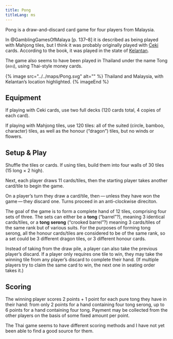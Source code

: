 ```yaml
---
title: Pong
titleLang: ms
---
```


Pong is a draw-and-discard card game for four players from Malaysia.

<!-- excerpt -->

In @GamblingGamesOfMalaya [p. 137–8] it is described as being played with
Mahjong tiles, but I think it was probably originally played with
[Ceki](/articles/cards/ceki/) cards. According to the book, it was played in the
state of [Kelantan](https://en.wikipedia.org/wiki/Kelantan).

The game also seems to have been played in Thailand under the name <span class="noun"
lang="th-Latn">Tong</span> (<span lang="th">ตอง</span>), using Thai-style money cards.

{% image src="../../maps/Pong.svg" alt="" %}
Thailand and Malaysia, with Kelantan’s location highlighted.
{% imageEnd %}

## Equipment

If playing with Ceki cards, use two full decks (120 cards total, 4 copies of
each card).

If playing with Mahjong tiles, use 120 tiles: all of the suited (circle, bamboo,
character) tiles, as well as the honour (“dragon”) tiles, but no winds or flowers.

## Setup & Play

Shuffle the tiles or cards. If using tiles, build them into four walls of 30
tiles (15 long × 2 high).

Next, each player draws 11 cards/tiles, then the starting player takes another
card/tile to begin the game.

On a player’s turn they draw a card/tile, then — unless they have won the
game — they discard one. Turns proceed in an anti-clockwise direciton.

The goal of the game is to form a complete hand of 12 tiles, comprising four
sets of three. The sets can either be a **<span lang="ms">tong</span>**
(“barrel”?), meaning 3 identical cards/tiles, or a **<span lang="ms">tong
serong</span>** (“crooked barrel”?) meaning 3 cards/tiles of the same rank but of
various suits. For the purposes of forming <span lang="ms">tong
serong</span>, all the honour cards/tiles are considered to be of the same
rank, so a set could be 3 different dragon tiles, or 3 different honour cards.

Instead of taking from the draw pile, a player can also take the previous
player’s discard. If a player only requires one tile to win, they may take the
winning tile from any player’s discard to complete their hand. (If multiple
players try to claim the same card to win, the next one in seating order takes
it.)

## Scoring

The winning player scores 2 points + 1 point for each pure <span
lang="ms">tong</span> they have in their hand: from only 2 points for a hand
containing four <span lang="ms">tong serong</span>, up to 6 points for a hand
containing four <span lang="ms">tong</span>. Payment may be collected from the
other players on the basis of some fixed amount per point.

The Thai game seems to have different scoring methods and I have not yet been
able to find a good source for them.
